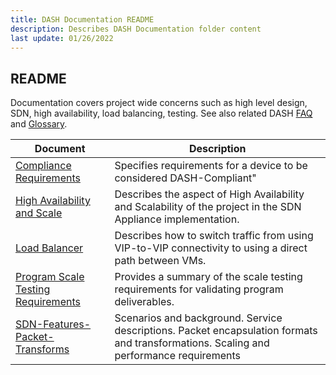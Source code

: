 ```yaml
---
title: DASH Documentation README
description: Describes DASH Documentation folder content
last update: 01/26/2022
---
```


## README 

Documentation covers project wide concerns such as high level design, SDN, high availability, load balancing, testing. See also related DASH [FAQ](https://github.com/Azure/DASH/wiki/FAQ) and [Glossary](https://github.com/Azure/DASH/wiki/Glossary). 


| Document | Description |
|----------|-------------|
| [Compliance Requirements](dash-compliance-requirements.md) | Specifies requirements for a device to be considered DASH-Compliant" |
| [High Availability and Scale](high-availability-and-scale.md) | Describes the aspect of High Availability and Scalability of the project in the SDN Appliance implementation. |
| [Load Balancer](load-balancer-v3.md) | Describes how to switch traffic from using VIP-to-VIP connectivity to using a direct path between VMs. |
| [Program Scale Testing Requirements](program-scale-testing-requirements-draft.md) | Provides a summary of the scale testing requirements for validating program deliverables. |
| [SDN-Features-Packet-Transforms](sdn-features-packet-transforms.md) | Scenarios and background. Service descriptions. Packet encapsulation formats and transformations. Scaling and performance requirements |